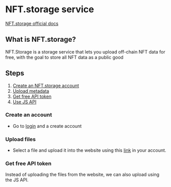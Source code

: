 # NFT.storage service

[NFT.storage official docs](https://nft.storage/docs/quickstart/)

## What is NFT.storage?

NFT.Storage is a storage service that lets you upload off-chain NFT data for free, with the goal to store all NFT data as a public good

## Steps

1. [Create an NFT.storage account]()
2. [Upload metadata]()
3. [Get free API token]()
4. [Use JS API]()

### Create an account

 - Go to [login](https://nft.storage/login/) and a create account

### Upload files

- Select a file and upload it into the website using this [link](https://nft.storage/files/) in your account. 

### Get free API token

Instead of uploading the files from the website, we can also upload using the JS API.


